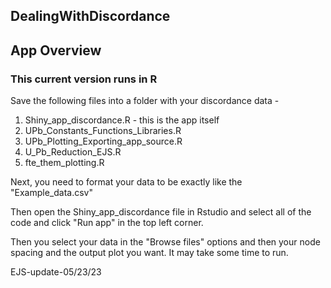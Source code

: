 
## DealingWithDiscordance

## App Overview

### This current version runs in R

Save the following files into a folder with your discordance data -

1. Shiny_app_discordance.R - this is the app itself
2. UPb_Constants_Functions_Libraries.R
3. UPb_Plotting_Exporting_app_source.R
4. U_Pb_Reduction_EJS.R
5. fte_them_plotting.R

Next, you need to format your data to be exactly like the "Example_data.csv"

Then open the Shiny_app_discordance file in Rstudio and select all of the code and click "Run app" in the top left corner. 

Then you select your data in the "Browse files" options and then your node spacing and the output plot you want. It may take some time to run. 


EJS-update-05/23/23
